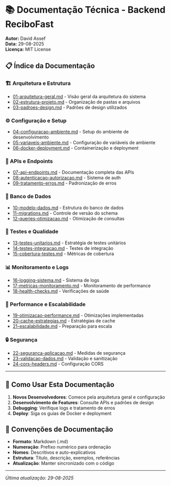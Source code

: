 # 📚 Documentação Técnica - Backend ReciboFast

**Autor:** David Assef  
**Data:** 29-08-2025  
**Licença:** MIT License  

## 📋 Índice da Documentação

### 🏗️ Arquitetura e Estrutura
- [01-arquitetura-geral.md](./01-arquitetura-geral.md) - Visão geral da arquitetura do sistema
- [02-estrutura-projeto.md](./02-estrutura-projeto.md) - Organização de pastas e arquivos
- [03-padroes-design.md](./03-padroes-design.md) - Padrões de design utilizados

### ⚙️ Configuração e Setup
- [04-configuracao-ambiente.md](./04-configuracao-ambiente.md) - Setup do ambiente de desenvolvimento
- [05-variaveis-ambiente.md](./05-variaveis-ambiente.md) - Configuração de variáveis de ambiente
- [06-docker-deployment.md](./06-docker-deployment.md) - Containerização e deployment

### 🔌 APIs e Endpoints
- [07-api-endpoints.md](./07-api-endpoints.md) - Documentação completa das APIs
- [08-autenticacao-autorizacao.md](./08-autenticacao-autorizacao.md) - Sistema de auth
- [09-tratamento-erros.md](./09-tratamento-erros.md) - Padronização de erros

### 💾 Banco de Dados
- [10-modelo-dados.md](./10-modelo-dados.md) - Estrutura do banco de dados
- [11-migrations.md](./11-migrations.md) - Controle de versão do schema
- [12-queries-otimizacao.md](./12-queries-otimizacao.md) - Otimização de consultas

### 🧪 Testes e Qualidade
- [13-testes-unitarios.md](./13-testes-unitarios.md) - Estratégia de testes unitários
- [14-testes-integracao.md](./14-testes-integracao.md) - Testes de integração
- [15-cobertura-testes.md](./15-cobertura-testes.md) - Métricas de cobertura

### 📊 Monitoramento e Logs
- [16-logging-sistema.md](./16-logging-sistema.md) - Sistema de logs
- [17-metricas-monitoramento.md](./17-metricas-monitoramento.md) - Monitoramento de performance
- [18-health-checks.md](./18-health-checks.md) - Verificações de saúde

### 🚀 Performance e Escalabilidade
- [19-otimizacao-performance.md](./19-otimizacao-performance.md) - Otimizações implementadas
- [20-cache-estrategias.md](./20-cache-estrategias.md) - Estratégias de cache
- [21-escalabilidade.md](./21-escalabilidade.md) - Preparação para escala

### 🔒 Segurança
- [22-seguranca-aplicacao.md](./22-seguranca-aplicacao.md) - Medidas de segurança
- [23-validacao-dados.md](./23-validacao-dados.md) - Validação e sanitização
- [24-cors-headers.md](./24-cors-headers.md) - Configuração CORS

---

## 🎯 Como Usar Esta Documentação

1. **Novos Desenvolvedores**: Comece pela arquitetura geral e configuração
2. **Desenvolvimento de Features**: Consulte APIs e padrões de design
3. **Debugging**: Verifique logs e tratamento de erros
4. **Deploy**: Siga os guias de Docker e deployment

## 📝 Convenções de Documentação

- **Formato**: Markdown (.md)
- **Numeração**: Prefixo numérico para ordenação
- **Nomes**: Descritivos e auto-explicativos
- **Estrutura**: Título, descrição, exemplos, referências
- **Atualização**: Manter sincronizado com o código

---

*Última atualização: 29-08-2025*